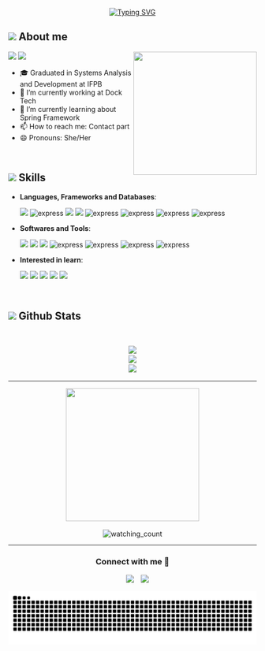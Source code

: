 <p align="center">
<a href="https://git.io/typing-svg"><img src="https://readme-typing-svg.demolab.com?font=Georgia&size=24&pause=1000&color=FF69B4&center=true&vCenter=true&random=false&width=500&lines=Hi!+I'm+Keilla+%F0%9F%91%8B" alt="Typing SVG" /></a>
</p>

## <picture><img src = "https://user-images.githubusercontent.com/64439609/213525571-a0b12213-7e89-48df-a45f-153c78f3cf5e.png" width =40px></picture> **About me**

<img align="right" src="https://media.giphy.com/media/4XXo8A7CIW1lZGgdhm/giphy.gif" width="250" height="250"></img>
 <p align="left">
  <img src="https://img.shields.io/badge/Focus-Backend%20Development-violet" />
  <img src="https://img.shields.io/badge/Languages-Portuguese-violet" />
</p>

- 🎓 Graduated in Systems Analysis and Development at IFPB
- 🔭 I’m currently working at Dock Tech
- 🌱 I’m currently learning about Spring Framework
- 📫 How to reach me: Contact part
- 😄 Pronouns: She/Her

<br>

## <img src="https://media2.giphy.com/media/QssGEmpkyEOhBCb7e1/giphy.gif?cid=ecf05e47a0n3gi1bfqntqmob8g9aid1oyj2wr3ds3mg700bl&rid=giphy.gif" width ="25"><b> Skills</b>
<p align="center">

- **Languages, Frameworks and Databases**:
    
     <img src="https://img.icons8.com/color/48/000000/java-coffee-cup-logo.png"/>
     <img src="https://www.svgrepo.com/show/376350/spring.svg" alt="express" width="40" height="45"/>
     <img src="https://img.icons8.com/color/48/000000/python.png"/>
     <img src="https://img.icons8.com/color/48/000000/javascript.png"/>
     <img src="https://www.svgrepo.com/show/452092/react.svg" alt="express" width="40" height="45"/>
     <img src="https://www.svgrepo.com/show/303251/mysql-logo.svg" alt="express" width="40" height="45"/>
     <img src="https://www.svgrepo.com/show/354200/postgresql.svg" alt="express" width="40" height="45"/>
     <img src="https://www.svgrepo.com/show/331488/mongodb.svg" alt="express" width="40" height="45"/>
     

- **Softwares and Tools**:

    <img src="https://img.icons8.com/color/48/000000/github.png"/>
    <img src="https://img.icons8.com/color/48/000000/gitlab.png"/>
    <img src="https://img.icons8.com/color/48/000000/intellij-idea.png"/>
    <img src="https://www.svgrepo.com/show/354237/pycharm.svg" alt="express" width="40" height="45"/>
    <img src="https://www.svgrepo.com/show/452129/vs-code.svg" alt="express" width="40" height="45"/>
    <img src="https://www.svgrepo.com/show/354202/postman-icon.svg" alt="express" width="40" height="45"/>
    <img src="https://www.svgrepo.com/show/353904/insomnia.svg" alt="express" width="40" height="45"/>
  
   
- **Interested in learn**:

   <img src="https://img.icons8.com/color/48/000000/kotlin.png"/>
   <img src="https://img.icons8.com/color/48/000000/golang.png"/>
   <img src="https://img.icons8.com/color/48/000000/typescript.png"/>
   <img src="https://img.icons8.com/color/48/000000/react-native.png"/>
   <img src="https://img.icons8.com/color/48/000000/docker.png"/>  
</p>
<br>

## <img src="https://media.giphy.com/media/iY8CRBdQXODJSCERIr/giphy.gif" width="35"><b> Github Stats </b>
<br>

<div align="center">

![](https://github-readme-stats.vercel.app/api?username=KeillaV&theme=dracula&hide_border=false&include_all_commits=true&count_private=true)<br/>
![](https://github-readme-streak-stats.herokuapp.com/?user=KeillaV&theme=dracula&hide_border=false)<br/>
![](https://github-readme-stats.vercel.app/api/top-langs/?username=KeillaV&theme=dracula&hide_border=false&include_all_commits=true&count_private=true&layout=compact)
	
</a>
</div>

-----
<p align="center"> 
<img src="https://media.giphy.com/media/QvpqTCiEcwtvx6wwJK/giphy.gif" width="270" height="270" frameBorder="0" class="giphy-embed"></img>
</p>
<p align="center">
<img src="https://komarev.com/ghpvc/?username=KeillaV&color=ff69b4" alt="watching_count" />
 </p>
 
-----

<h3 align="center" >Connect with me 🤝 </h3>

<p align="center">

 <div align="center"  class="icons-social" style="margin-left: 10px;">
        <a   target="_blank" href="https://www.linkedin.com/in/keilla-vitória-felipe-bezerra-785437221/">
			<img src="https://img.icons8.com/doodle/40/000000/linkedin--v2.png" style="margin-left: 10px;" ></a>
        <a style="margin-left: 10px;" target="_blank" href="https://github.com/KeillaV/">
		<img src="https://img.icons8.com/doodle/40/000000/github--v1.png"></a>
      </div>
</p>

</div>

<picture>
  <source media="(prefers-color-scheme: dark)" srcset="https://raw.githubusercontent.com/KeillaV/KeillaV/output/github-contribution-grid-snake-dark.svg">
  <source media="(prefers-color-scheme: light)" srcset="https://raw.githubusercontent.com/KeillaV/KeillaV/output/github-contribution-grid-snake.svg">
  <img align="center" alt="github contribution grid snake animation" src="https://raw.githubusercontent.com/KeillaV/KeillaV/output/github-contribution-grid-snake.svg">
</picture>
